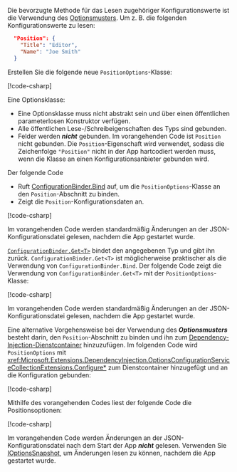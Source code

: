 Die bevorzugte Methode für das Lesen zugehöriger Konfigurationswerte ist die Verwendung des [Optionsmusters](xref:fundamentals/configuration/options). Um z. B. die folgenden Konfigurationswerte zu lesen:

```json
  "Position": {
    "Title": "Editor",
    "Name": "Joe Smith"
  }
```

Erstellen Sie die folgende neue `PositionOptions`-Klasse:

[!code-csharp[](~/fundamentals/configuration/index/samples/3.x/ConfigSample/Options/PositionOptions.cs?name=snippet)]

Eine Optionsklasse:

* Eine Optionsklasse muss nicht abstrakt sein und über einen öffentlichen parameterlosen Konstruktor verfügen.
* Alle öffentlichen Lese-/Schreibeigenschaften des Typs sind gebunden.
* Felder werden ***nicht*** gebunden. Im vorangehenden Code ist `Position` nicht gebunden. Die `Position`-Eigenschaft wird verwendet, sodass die Zeichenfolge `"Position"` nicht in der App hartcodiert werden muss, wenn die Klasse an einen Konfigurationsanbieter gebunden wird.

Der folgende Code

* Ruft [ConfigurationBinder.Bind](xref:Microsoft.Extensions.Configuration.ConfigurationBinder.Bind*) auf, um die `PositionOptions`-Klasse an den `Position`-Abschnitt zu binden.
* Zeigt die `Position`-Konfigurationsdaten an.

[!code-csharp[](~/fundamentals/configuration/index/samples/3.x/ConfigSample/Pages/Test22.cshtml.cs?name=snippet)]

Im vorangehenden Code werden standardmäßig Änderungen an der JSON-Konfigurationsdatei gelesen, nachdem die App gestartet wurde.

[`ConfigurationBinder.Get<T>`](xref:Microsoft.Extensions.Configuration.ConfigurationBinder.Get*) bindet den angegebenen Typ und gibt ihn zurück. `ConfigurationBinder.Get<T>` ist möglicherweise praktischer als die Verwendung von `ConfigurationBinder.Bind`. Der folgende Code zeigt die Verwendung von `ConfigurationBinder.Get<T>` mit der `PositionOptions`-Klasse:

[!code-csharp[](~/fundamentals/configuration/index/samples/3.x/ConfigSample/Pages/Test21.cshtml.cs?name=snippet)]

Im vorangehenden Code werden standardmäßig Änderungen an der JSON-Konfigurationsdatei gelesen, nachdem die App gestartet wurde.

Eine alternative Vorgehensweise bei der Verwendung des ***Optionsmusters*** besteht darin, den `Position`-Abschnitt zu binden und ihn zum [Dependency-Injection-Dienstcontainer](xref:fundamentals/dependency-injection) hinzuzufügen. Im folgenden Code wird `PositionOptions` mit <xref:Microsoft.Extensions.DependencyInjection.OptionsConfigurationServiceCollectionExtensions.Configure*> zum Dienstcontainer hinzugefügt und an die Konfiguration gebunden:

[!code-csharp[](~/fundamentals/configuration/index/samples/3.x/ConfigSample/Startup.cs?name=snippet)]

Mithilfe des vorangehenden Codes liest der folgende Code die Positionsoptionen:

[!code-csharp[](~/fundamentals/configuration/index/samples/3.x/ConfigSample/Pages/Test2.cshtml.cs?name=snippet)]

Im vorangehenden Code werden Änderungen an der JSON-Konfigurationsdatei nach dem Start der App ***nicht*** gelesen. Verwenden Sie [IOptionsSnapshot](xref:fundamentals/configuration/options#ios), um Änderungen lesen zu können, nachdem die App gestartet wurde.
